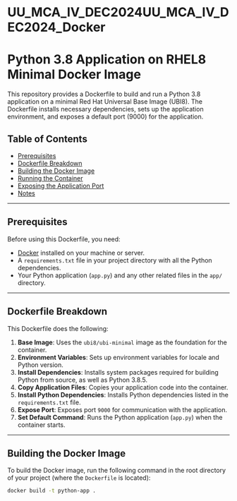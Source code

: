 # UU_MCA_IV_DEC2024UU_MCA_IV_DEC2024_Docker

# Python 3.8 Application on RHEL8 Minimal Docker Image

This repository provides a Dockerfile to build and run a Python 3.8 application on a minimal Red Hat Universal Base Image (UBI8). The Dockerfile installs necessary dependencies, sets up the application environment, and exposes a default port (9000) for the application.

## Table of Contents

- [Prerequisites](#prerequisites)
- [Dockerfile Breakdown](#dockerfile-breakdown)
- [Building the Docker Image](#building-the-docker-image)
- [Running the Container](#running-the-container)
- [Exposing the Application Port](#exposing-the-application-port)
- [Notes](#notes)

---

## Prerequisites

Before using this Dockerfile, you need:

- [Docker](https://www.docker.com/get-started) installed on your machine or server.
- A `requirements.txt` file in your project directory with all the Python dependencies.
- Your Python application (`app.py`) and any other related files in the `app/` directory.

---

## Dockerfile Breakdown

This Dockerfile does the following:

1. **Base Image**: Uses the `ubi8/ubi-minimal` image as the foundation for the container.
2. **Environment Variables**: Sets up environment variables for locale and Python version.
3. **Install Dependencies**: Installs system packages required for building Python from source, as well as Python 3.8.5.
4. **Copy Application Files**: Copies your application code into the container.
5. **Install Python Dependencies**: Installs Python dependencies listed in the `requirements.txt` file.
6. **Expose Port**: Exposes port `9000` for communication with the application.
7. **Set Default Command**: Runs the Python application (`app.py`) when the container starts.

---

## Building the Docker Image

To build the Docker image, run the following command in the root directory of your project (where the `Dockerfile` is located):

```bash
docker build -t python-app .
